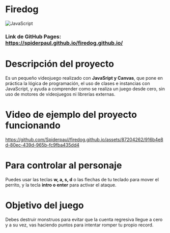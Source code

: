 # Firedog 
![JavaScript](https://img.shields.io/badge/javascript-%23323330.svg?style=flat&logo=javascript&logoColor=%23F7DF1E) 

### Link de GitHub Pages: <a>https://spiderpaul.github.io/firedog.github.io/</a>

# Descripción del proyecto
Es un pequeño videojuego realizado con <b>JavaSript y Canvas</b>, que pone en práctica la lógica de programación, el uso de clases e instancias con JavaScript, 
y ayuda a comprender como se realiza un juego desde cero, sin uso de motores de videojuegos ni librerías externas. 

# Video de ejemplo del proyecto funcionando
https://github.com/Spiderpaul/firedog.github.io/assets/87204262/916b4e8d-80ec-439d-965b-fc9fba435dd4

# Para controlar al personaje
Puedes usar las teclas <b>w, a, s, d</b> o las flechas de tu teclado para mover el perrito, y la tecla <b>intro o enter</b> para activar el ataque. 

# Objetivo del juego
Debes destruir monstruos para evitar que la cuenta regresiva llegue a cero y a su vez, vas haciendo puntos para intentar romper tu propio record.

